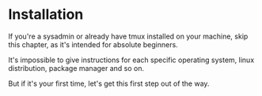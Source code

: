 # Installation

If you're a sysadmin or already have tmux installed on your machine, skip this chapter, as it's intended for absolute beginners.

It's impossible to give instructions for each specific operating system, linux distribution, package manager and so on.

But if it's your first time, let's get this first step out of the way.

